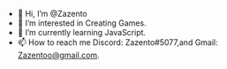 - 👋 Hi, I’m @Zazento
- 👀 I’m interested in Creating Games.
- 🌱 I’m currently learning JavaScript.
- 📫 How to reach me Discord: Zazento#5077,and Gmail: Zazentoo@gmail.com.

<!---
Zazento/Zazento is a ✨ special ✨ repository because its `README.md` (this file) appears on your GitHub profile.
You can click the Preview link to take a look at your changes.
--->
